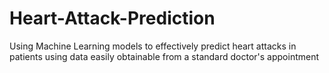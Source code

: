 # Heart-Attack-Prediction
Using Machine Learning models to effectively predict heart attacks in patients using data easily obtainable from a standard doctor's appointment
